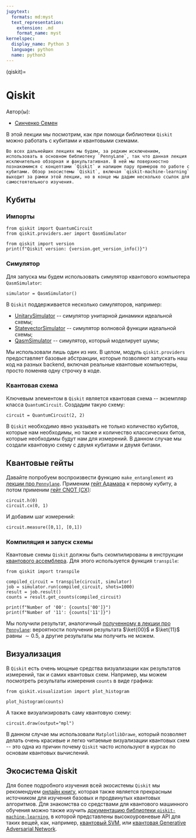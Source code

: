 ```yaml
---
jupytext:
  formats: md:myst
  text_representation:
    extension: .md
    format_name: myst
kernelspec:
  display_name: Python 3
  language: python
  name: python3
---
```


(qiskit)=

# Qiskit

Автор(ы):

- [Синченко Семен](https://github.com/SemyonSinchenko)


В этой лекции мы посмотрим, как при помощи библиотеки `Qiskit` можно работать с кубитами и квантовыми схемами.

```{warning}
Во всех дальнейших лекциях мы будем, за редким исключением, использовать в основном библиотеку `PennyLane`, так что данная лекция исключительно обзорная и факультативная. В ней мы поверхностно познакомимся с концептами `Qiskit` и напишем пару примеров по работе с кубитами. Обзор экосистемы `Qiskit`, включая `qiskit-machine-learning` выходит за рамки этой лекции, но в конце мы дадим несколько ссылок для самостоятельного изучения.
```

## Кубиты

### Импорты

```{code-cell} ipython3
from qiskit import QuantumCircuit
from qiskit.providers.aer import QasmSimulator

from qiskit import version
print(f"Qiskit version: {version.get_version_info()}")
```

### Симулятор

Для запуска мы будем использовать симулятор квантового компьютера `QasmSimulator`:

```{code-cell} ipython3
simulator = QasmSimulator()
```

В `Qiskit` поддерживается несколько симуляторов, например:

- [UnitarySimulator](https://qiskit.org/documentation/stubs/qiskit.providers.aer.UnitarySimulator.html#qiskit.providers.aer.UnitarySimulator) -- симулятор унитарной динамики идеальной схемы;
- [StatevectorSimulator](https://qiskit.org/documentation/stubs/qiskit.providers.aer.StatevectorSimulator.html#qiskit.providers.aer.StatevectorSimulator) -- симулятор волновой функции идеальной схемы;
- [QasmSimulator](https://qiskit.org/documentation/stubs/qiskit.providers.aer.QasmSimulator.html#qiskit.providers.aer.QasmSimulator) -- симулятор, который моделирует шумы;

Мы использовали лишь один из них. В целом, модуль `qiskit.providers` предоставляет базовые абстракции, которые позволяют запускать наш код на разных backend, включая реальные квантовые компьютеры, просто поменяв одну строчку в коде.

### Квантовая схема

Ключевым элементом в `Qiskit` является квантовая схема -- экземпляр класса `QuantumCircuit`. Создадим такую схему:

```{code-cell} ipython3
circuit = QuantumCircuit(2, 2)
```

В `Qiskit` необходимо явно указывать не только количество кубитов, которые нам необходимы, но также и количество классических битов, которые необходимы будут нам для измерений. В данном случае мы создали квантовую схему с двумя кубитами и двумя битами.

## Квантовые гейты

Давайте попробуем воспроизвести функцию `make_entanglement` из [лекции про `Pennylane`](../prog/pennylane.html#qnode). Применим [гейт Адамара](../qc/qubit.html#id20) к первому кубиту, а потом применим [гейт CNOT (CX)](../qc/gates.html#cnot-cx):

```{code-cell} ipython3
circuit.h(0)
circuit.cx(0, 1)
```

И добавим шаг измерений:

```{code-cell} ipython3
circuit.measure([0,1], [0,1])
```

### Компиляция и запуск схемы

Квантовые схемы `Qiskit` должны быть скомпилированы в инструкции [квантового ассемблера](../prog/progreview.html#openqasm). Для этого используется функция `transpile`:

```{code-cell} ipython3
from qiskit import transpile

compiled_circuit = transpile(circuit, simulator)
job = simulator.run(compiled_circuit, shots=1000)
result = job.result()
counts = result.get_counts(compiled_circuit)

print(f"Number of '00': {counts['00']}")
print(f"Number of '11': {counts['11']}")
```

Мы получили результат, аналогичный [полученному в лекции про `Pennylane`](../prog/pennylane.html#qnode): вероятности получения результата $\ket{00}$ и $\ket{11}$ равны $\sim 0.5$, а другие результаты мы получить не можем.

## Визуализация

В `Qiskit` есть очень мощные средства визуализации как результатов измерений, так и самих квантовых схем. Например, мы можем посмотреть результаты измерения `counts` в виде графика:

```{code-cell} ipython3
from qiskit.visualization import plot_histogram

plot_histogram(counts)
```

А также визуализировать саму квантовую схему:

```{code-cell} ipython3
circuit.draw(output="mpl")
```

В данном случае мы использовали `MatplotlibDrawe`, который позволяет делать очень красивые и легко читаемые визуализации квантовых схем -- это одна из причин почему `Qiskit` часто используют в курсах по основам квантовых вычислений.

## Экосистема Qiskit

Для более подробного изучения всей экосистемы `Qiskit` мы рекомендуем [онлайн книгу](https://qiskit.org/textbook/what-is-quantum.html), которая также является прекрасным источником для изучения базовых и продвинутых квантовых алгоритмов. Для знакомства со средствами для квантового машинного обучения можно также изучить [документацию библиотеки `qiskit-machine-learning`](https://qiskit.org/documentation/machine-learning/getting_started.html#installation), в которой представлены высокоуровневые API для таких вещей, как, например, [квантовый  SVM](https://qiskit.org/documentation/machine-learning/stubs/qiskit_machine_learning.algorithms.QSVC.html#qiskit_machine_learning.algorithms.QSVC), или [квантовая Generative Adversarial Network](https://qiskit.org/documentation/machine-learning/stubs/qiskit_machine_learning.algorithms.QGAN.html#qiskit_machine_learning.algorithms.QGAN).
